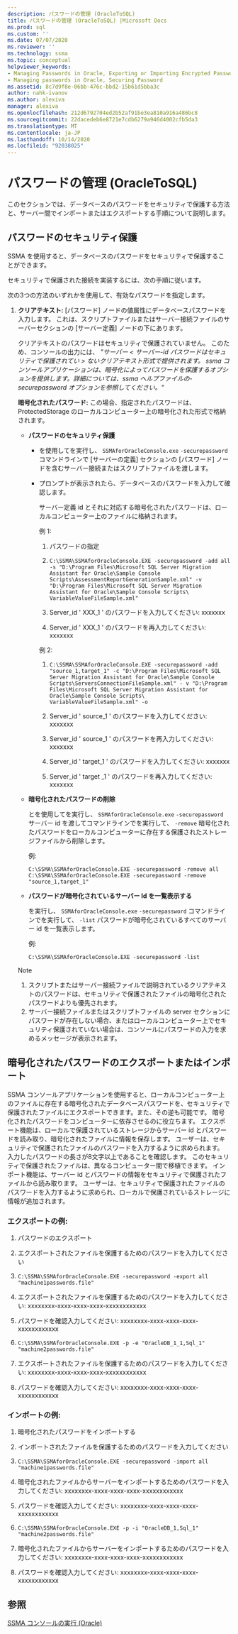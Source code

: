 ```yaml
---
description: パスワードの管理 (OracleToSQL)
title: パスワードの管理 (OracleToSQL) |Microsoft Docs
ms.prod: sql
ms.custom: ''
ms.date: 07/07/2020
ms.reviewer: ''
ms.technology: ssma
ms.topic: conceptual
helpviewer_keywords:
- Managing Passwords in Oracle, Exporting or Importing Encrypted Password
- Managing passwords in Oracle, Securing Password
ms.assetid: 8c7d9f8e-06bb-476c-bbd2-15b61d5bba3c
author: nahk-ivanov
ms.author: alexiva
manager: alexiva
ms.openlocfilehash: 212d6792704ed2b52af91be3ea810a916a486bc8
ms.sourcegitcommit: 22dacedeb6e8721e7cdb6279a946d4002cfb5da3
ms.translationtype: MT
ms.contentlocale: ja-JP
ms.lasthandoff: 10/14/2020
ms.locfileid: "92038025"
---
```

# <a name="managing-passwords-oracletosql"></a>パスワードの管理 (OracleToSQL)
このセクションでは、データベースのパスワードをセキュリティで保護する方法と、サーバー間でインポートまたはエクスポートする手順について説明します。

## <a name="securing-password"></a>パスワードのセキュリティ保護  
SSMA を使用すると、データベースのパスワードをセキュリティで保護することができます。  
  
セキュリティで保護された接続を実装するには、次の手順に従います。  
  
次の3つの方法のいずれかを使用して、有効なパスワードを指定します。  
  
1.  **クリアテキスト:** [パスワード] ノードの値属性にデータベースパスワードを入力します。 これは、スクリプトファイルまたはサーバー接続ファイルのサーバーセクションの [サーバー定義] ノードの下にあります。  
  
    クリアテキストのパスワードはセキュリティで保護されていません。 このため、コンソールの出力には、 *"サーバー &lt; サーバー-id パスワードはセキュリティで保護されてい &gt; ないクリアテキスト形式で提供されます。 ssma コンソールアプリケーションは、暗号化によってパスワードを保護するオプションを提供します。詳細については、ssma ヘルプファイルの-securepassword オプションを参照してください。"*  
  
    **暗号化されたパスワード:** この場合、指定されたパスワードは、ProtectedStorage のローカルコンピューター上の暗号化された形式で格納されます。  
  
    -   **パスワードのセキュリティ保護**  
  
        -   を使用してを実行し、 `SSMAforOracleConsole.exe` `-securepassword` コマンドラインで [サーバーの定義] セクションの [パスワード] ノードを含むサーバー接続またはスクリプトファイルを渡します。  
  
        -   プロンプトが表示されたら、データベースのパスワードを入力して確認します。  
  
            サーバー定義 id とそれに対応する暗号化されたパスワードは、ローカルコンピューター上のファイルに格納されます。  
            
            例 1:  
            
            1. パスワードの指定
                
            2. `C:\SSMA\SSMAforOracleConsole.EXE -securepassword -add all -s "D:\Program Files\Microsoft SQL Server Migration Assistant for Oracle\Sample Console Scripts\AssessmentReportGenerationSample.xml" -v "D:\Program Files\Microsoft SQL Server Migration Assistant for Oracle\Sample Console Scripts\ VariableValueFileSample.xml"`
                
            3. Server_id ' XXX_1 ' のパスワードを入力してください: xxxxxxx
                
            4. Server_id ' XXX_1 ' のパスワードを再入力してください: xxxxxxx
            
            例 2:
            
            1. `C:\SSMA\SSMAforOracleConsole.EXE -securepassword -add "source_1,target_1" -c "D:\Program Files\Microsoft SQL Server Migration Assistant for Oracle\Sample Console Scripts\ServersConnectionFileSample.xml" - v "D:\Program Files\Microsoft SQL Server Migration Assistant for Oracle\Sample Console Scripts\ VariableValueFileSample.xml" -o`

            2. Server_id ' source_1 ' のパスワードを入力してください: xxxxxxx

            3. Server_id ' source_1 ' のパスワードを再入力してください: xxxxxxx

            4. Server_id ' target_1 ' のパスワードを入力してください: xxxxxxx

            5. Server_id ' target _1 ' のパスワードを再入力してください: xxxxxxx  
    
    -   **暗号化されたパスワードの削除**  
  
        とを使用してを実行し、 `SSMAforOracleConsole.exe` `-securepassword` サーバー id を渡してコマンドラインでを実行して、 `-remove` 暗号化されたパスワードをローカルコンピューターに存在する保護されたストレージファイルから削除します。  
        
        例:  

        ```console
        C:\SSMA\SSMAforOracleConsole.EXE -securepassword -remove all
        C:\SSMA\SSMAforOracleConsole.EXE -securepassword -remove "source_1,target_1"  
        ```

    -   **パスワードが暗号化されているサーバー Id を一覧表示する**  
  
        を実行し、 `SSMAforOracleConsole.exe` `-securepassword` コマンドラインでを実行して、 `-list` パスワードが暗号化されているすべてのサーバー id を一覧表示します。  
  
        例:  

        ```console
        C:\SSMA\SSMAforOracleConsole.EXE -securepassword -list  
        ```
  
    > [!NOTE]  
    > 1.  スクリプトまたはサーバー接続ファイルで説明されているクリアテキストのパスワードは、セキュリティで保護されたファイルの暗号化されたパスワードよりも優先されます。  
    > 2.  サーバー接続ファイルまたはスクリプトファイルの server セクションにパスワードが存在しない場合、またはローカルコンピューター上でセキュリティ保護されていない場合は、コンソールにパスワードの入力を求めるメッセージが表示されます。  
  
## <a name="exporting-or-importing-encrypted-passwords"></a>暗号化されたパスワードのエクスポートまたはインポート  
SSMA コンソールアプリケーションを使用すると、ローカルコンピューター上のファイルに存在する暗号化されたデータベースパスワードを、セキュリティで保護されたファイルにエクスポートできます。また、その逆も可能です。 暗号化されたパスワードをコンピューターに依存させるのに役立ちます。 エクスポート機能は、ローカルで保護されているストレージからサーバー id とパスワードを読み取り、暗号化されたファイルに情報を保存します。 ユーザーは、セキュリティで保護されたファイルのパスワードを入力するように求められます。 入力したパスワードの長さが8文字以上であることを確認します。 このセキュリティで保護されたファイルは、異なるコンピューター間で移植できます。 インポート機能は、サーバー id とパスワードの情報をセキュリティで保護されたファイルから読み取ります。 ユーザーは、セキュリティで保護されたファイルのパスワードを入力するように求められ、ローカルで保護されているストレージに情報が追加されます。  
  
### <a name="export-example"></a>エクスポートの例:  

1. パスワードのエクスポート

2. エクスポートされたファイルを保護するためのパスワードを入力してください

3. `C:\SSMA\SSMAforOracleConsole.EXE -securepassword -export all "machine1passwords.file"`

4. エクスポートされたファイルを保護するためのパスワードを入力してください: xxxxxxxx-xxxx-xxxx-xxxx-xxxxxxxxxxxx

5. パスワードを確認入力してください: xxxxxxxx-xxxx-xxxx-xxxx-xxxxxxxxxxxx

6. `C:\SSMA\SSMAforOracleConsole.EXE -p -e "OracleDB_1_1,Sql_1" "machine2passwords.file"`

7. エクスポートされたファイルを保護するためのパスワードを入力してください: xxxxxxxx-xxxx-xxxx-xxxx-xxxxxxxxxxxx

8. パスワードを確認入力してください: xxxxxxxx-xxxx-xxxx-xxxx-xxxxxxxxxxxx  

### <a name="import-example"></a>インポートの例:  

1. 暗号化されたパスワードをインポートする

2. インポートされたファイルを保護するためのパスワードを入力してください

3. `C:\SSMA\SSMAforOracleConsole.EXE -securepassword -import all "machine1passwords.file"`

4. 暗号化されたファイルからサーバーをインポートするためのパスワードを入力してください: xxxxxxxx-xxxx-xxxx-xxxx-xxxxxxxxxxxx

5. パスワードを確認入力してください: xxxxxxxx-xxxx-xxxx-xxxx-xxxxxxxxxxxx

6. `C:\SSMA\SSMAforOracleConsole.EXE -p -i "OracleDB_1,Sql_1" "machine2passwords.file"`

7. 暗号化されたファイルからサーバーをインポートするためのパスワードを入力してください: xxxxxxxx-xxxx-xxxx-xxxx-xxxxxxxxxxxx

8. パスワードを確認入力してください: xxxxxxxx-xxxx-xxxx-xxxx-xxxxxxxxxxxx  

## <a name="see-also"></a>参照  
[SSMA コンソールの実行 (Oracle)](./executing-the-ssma-console-oracletosql.md)  
